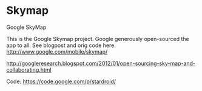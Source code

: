 Skymap
======
Google SkyMap

This is the Google Skymap project. 
Google generously open-sourced the app to all.  See blogpost and orig code here.
http://www.google.com/mobile/skymap/   

http://googleresearch.blogspot.com/2012/01/open-sourcing-sky-map-and-collaborating.html

Code:
https://code.google.com/p/stardroid/
